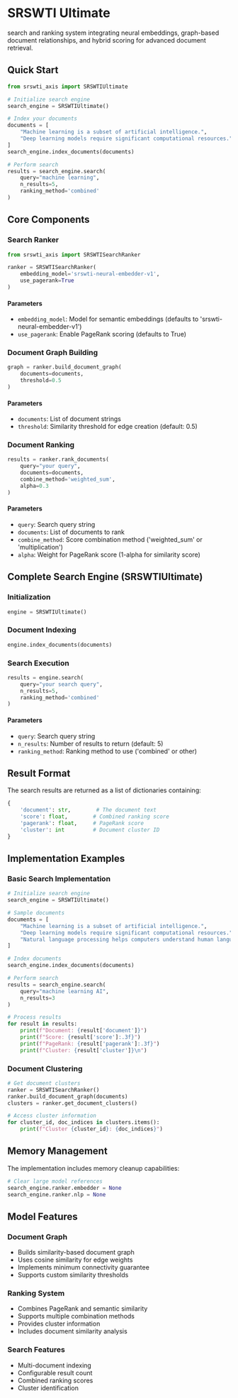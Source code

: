 # SRSWTI Ultimate

search and ranking system integrating neural embeddings, graph-based document relationships, and hybrid scoring for advanced document retrieval.


## Quick Start

```python
from srswti_axis import SRSWTIUltimate

# Initialize search engine
search_engine = SRSWTIUltimate()

# Index your documents
documents = [
    "Machine learning is a subset of artificial intelligence.",
    "Deep learning models require significant computational resources."
]
search_engine.index_documents(documents)

# Perform search
results = search_engine.search(
    query="machine learning",
    n_results=5,
    ranking_method='combined'
)
```

## Core Components

### Search Ranker

```python
from srswti_axis import SRSWTISearchRanker

ranker = SRSWTISearchRanker(
    embedding_model='srswti-neural-embedder-v1',
    use_pagerank=True
)
```

#### Parameters
- `embedding_model`: Model for semantic embeddings (defaults to 'srswti-neural-embedder-v1')
- `use_pagerank`: Enable PageRank scoring (defaults to True)

### Document Graph Building

```python
graph = ranker.build_document_graph(
    documents=documents,
    threshold=0.5
)
```

#### Parameters
- `documents`: List of document strings
- `threshold`: Similarity threshold for edge creation (default: 0.5)

### Document Ranking

```python
results = ranker.rank_documents(
    query="your query",
    documents=documents,
    combine_method='weighted_sum',
    alpha=0.3
)
```

#### Parameters
- `query`: Search query string
- `documents`: List of documents to rank
- `combine_method`: Score combination method ('weighted_sum' or 'multiplication')
- `alpha`: Weight for PageRank score (1-alpha for similarity score)

## Complete Search Engine (SRSWTIUltimate)

### Initialization
```python
engine = SRSWTIUltimate()
```

### Document Indexing
```python
engine.index_documents(documents)
```

### Search Execution
```python
results = engine.search(
    query="your search query",
    n_results=5,
    ranking_method='combined'
)
```

#### Parameters
- `query`: Search query string
- `n_results`: Number of results to return (default: 5)
- `ranking_method`: Ranking method to use ('combined' or other)

## Result Format

The search results are returned as a list of dictionaries containing:
```python
{
    'document': str,        # The document text
    'score': float,        # Combined ranking score
    'pagerank': float,     # PageRank score
    'cluster': int         # Document cluster ID
}
```

## Implementation Examples

### Basic Search Implementation
```python
# Initialize search engine
search_engine = SRSWTIUltimate()

# Sample documents
documents = [
    "Machine learning is a subset of artificial intelligence.",
    "Deep learning models require significant computational resources.",
    "Natural language processing helps computers understand human language."
]

# Index documents
search_engine.index_documents(documents)

# Perform search
results = search_engine.search(
    query="machine learning AI",
    n_results=3
)

# Process results
for result in results:
    print(f"Document: {result['document']}")
    print(f"Score: {result['score']:.3f}")
    print(f"PageRank: {result['pagerank']:.3f}")
    print(f"Cluster: {result['cluster']}\n")
```

### Document Clustering
```python
# Get document clusters
ranker = SRSWTISearchRanker()
ranker.build_document_graph(documents)
clusters = ranker.get_document_clusters()

# Access cluster information
for cluster_id, doc_indices in clusters.items():
    print(f"Cluster {cluster_id}: {doc_indices}")
```

## Memory Management

The implementation includes memory cleanup capabilities:
```python
# Clear large model references
search_engine.ranker.embedder = None
search_engine.ranker.nlp = None
```


## Model Features

### Document Graph
- Builds similarity-based document graph
- Uses cosine similarity for edge weights
- Implements minimum connectivity guarantee
- Supports custom similarity thresholds

### Ranking System
- Combines PageRank and semantic similarity
- Supports multiple combination methods
- Provides cluster information
- Includes document similarity analysis

### Search Features
- Multi-document indexing
- Configurable result count
- Combined ranking scores
- Cluster identification